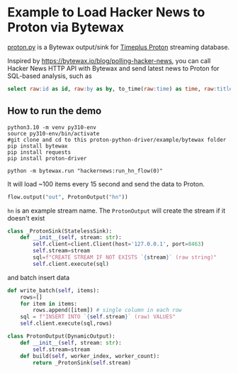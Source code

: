 # Example to Load Hacker News to Proton via Bytewax
[proton.py](https://github.com/timeplus-io/proton-python-driver/blob/develop/example/bytewax/proton.py) is a Bytewax output/sink for [Timeplus Proton](https://github.com/timeplus-io/proton) streaming database.

Inspired by https://bytewax.io/blog/polling-hacker-news, you can call Hacker News HTTP API with Bytewax and send latest news to Proton for SQL-based analysis, such as

```sql
select raw:id as id, raw:by as by, to_time(raw:time) as time, raw:title as title from hn
```

## How to run the demo


```shell
python3.10 -m venv py310-env
source py310-env/bin/activate
#git clone and cd to this proton-python-driver/example/bytewax folder
pip install bytewax
pip install requests 
pip install proton-driver

python -m bytewax.run "hackernews:run_hn_flow(0)"
```
It will load ~100 items every 15 second and send the data to Proton.

```python
flow.output("out", ProtonOutput("hn"))
```
`hn` is an example stream name. The `ProtonOutput` will create the stream if it doesn't exist
```python
class _ProtonSink(StatelessSink):
    def __init__(self, stream: str):
        self.client=client.Client(host='127.0.0.1', port=8463)
        self.stream=stream
        sql=f"CREATE STREAM IF NOT EXISTS `{stream}` (raw string)"
        self.client.execute(sql)
```
and batch insert data
```python
def write_batch(self, items):
    rows=[]
    for item in items:
        rows.append([item]) # single column in each row
    sql = f"INSERT INTO `{self.stream}` (raw) VALUES"
    self.client.execute(sql,rows)
```

```python
class ProtonOutput(DynamicOutput):
    def __init__(self, stream: str):
        self.stream=stream
    def build(self, worker_index, worker_count):
        return _ProtonSink(self.stream)
```
